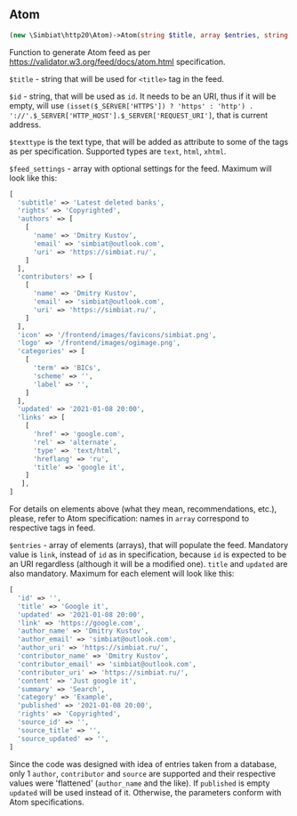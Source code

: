 ## Atom
```php
(new \Simbiat\http20\Atom)->Atom(string $title, array $entries, string $id = '', string $texttype = 'text', array $feed_settings = []);
```
Function to generate Atom feed as per https://validator.w3.org/feed/docs/atom.html specification.

`$title` - string that will be used for `<title>` tag in the feed.

`$id` - string, that will be used as `id`. It needs to be an URI, thus if it will be empty, will use `(isset($_SERVER['HTTPS']) ? 'https' : 'http') . '://'.$_SERVER['HTTP_HOST'].$_SERVER['REQUEST_URI']`, that is current address.

`$texttype` is the text type, that will be added as attribute to some of the tags as per specification. Supported types are `text`, `html`, `xhtml`.

`$feed_settings` - array with optional settings for the feed. Maximum will look like this:
```php
[
  'subtitle' => 'Latest deleted banks',
  'rights' => 'Copyrighted',
  'authors' => [
    [
      'name' => 'Dmitry Kustov',
      'email' => 'simbiat@outlook.com',
      'uri' => 'https://simbiat.ru/',
    ]
  ],
  'contributors' => [
    [
      'name' => 'Dmitry Kustov',
      'email' => 'simbiat@outlook.com',
      'uri' => 'https://simbiat.ru/',
    ]
  ],
  'icon' => '/frontend/images/favicons/simbiat.png',
  'logo' => '/frontend/images/ogimage.png',
  'categories' => [
    [
      'term' => 'BICs',
      'scheme' => '',
      'label' => '',
    ]
  ],
  'updated' => '2021-01-08 20:00',
  'links' => [
    [
      'href' => 'google.com',
      'rel' => 'alternate',
      'type' => 'text/html',
      'hreflang' => 'ru',
      'title' => 'google it',
    ]
   ],
]
```
For details on elements above (what they mean, recommendations, etc.), please, refer to Atom specification: names in `array` correspond to respective tags in feed.

`$entries` - array of elements (arrays), that will populate the feed. Mandatory value is `link`, instead of `id` as in specification, because `id` is expected to be an URI regardless (although it will be a modified one). `title` and `updated` are also mandatory. Maximum for each element will look like this:
```php
[
  'id' => '',
  'title' => 'Google it',
  'updated' => '2021-01-08 20:00',
  'link' => 'https://google.com',
  'author_name' => 'Dmitry Kustov',
  'author_email' => 'simbiat@outlook.com',
  'author_uri' => 'https://simbiat.ru/',
  'contributor_name' => 'Dmitry Kustov',
  'contributor_email' => 'simbiat@outlook.com',
  'contributor_uri' => 'https://simbiat.ru/',
  'content' => 'Just google it',
  'summary' => 'Search',
  'category' => 'Example',
  'published' => '2021-01-08 20:00',
  'rights' => 'Copyrighted',
  'source_id' => '',
  'source_title' => '',
  'source_updated' => '',
]
```
Since the code was designed with idea of entries taken from a database, only 1 `author`, `contributor` and `source` are supported and their respective values were 'flattened' (`author_name` and the like). If `published` is empty `updated` will be used instead of it. Otherwise, the parameters conform with Atom specifications.